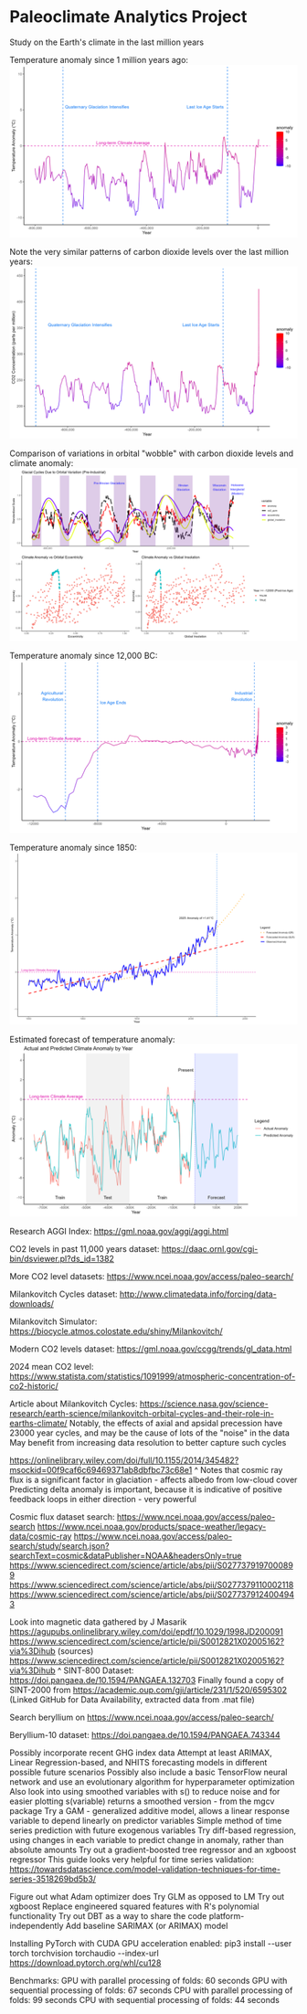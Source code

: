 # Paleoclimate Analytics Project
 
Study on the Earth's climate in the last million years

Temperature anomaly since 1 million years ago:
![Long Term Temperature Anomaly](Outputs/long_term_temperature_anomaly.png)

Note the very similar patterns of carbon dioxide levels over the last million years:
![Long Term CO2 Levels](Outputs/long_term_co2_ppm.png)

Comparison of variations in orbital "wobble" with carbon dioxide levels and climate anomaly:
![Orbital parameters vs CO2 vs Temperature](Outputs/orbital_parameters_glacial_cycles_trends.png)

Temperature anomaly since 12,000 BC:
![Since Ice Age Temperature Anomaly](Outputs/since_ice_age_temperature_anomaly.png)

Temperature anomaly since 1850:
![Modern Temperature Anomaly](Outputs/modern_temperature_anomaly_forecast.png)

Estimated forecast of temperature anomaly:
![Temperature Anomaly Forecast](Outputs/torch_model_predictions.png)

Research AGGI Index:
https://gml.noaa.gov/aggi/aggi.html

CO2 levels in past 11,000 years dataset:
https://daac.ornl.gov/cgi-bin/dsviewer.pl?ds_id=1382

More CO2 level datasets:
https://www.ncei.noaa.gov/access/paleo-search/

Milankovitch Cycles dataset:
http://www.climatedata.info/forcing/data-downloads/

Milankovitch Simulator:
https://biocycle.atmos.colostate.edu/shiny/Milankovitch/

Modern CO2 levels dataset:
https://gml.noaa.gov/ccgg/trends/gl_data.html

2024 mean CO2 level:
https://www.statista.com/statistics/1091999/atmospheric-concentration-of-co2-historic/

Article about Milankovitch Cycles:
https://science.nasa.gov/science-research/earth-science/milankovitch-orbital-cycles-and-their-role-in-earths-climate/
    Notably, the effects of axial and apsidal precession have 23000 year cycles, and may be the cause of lots of the "noise" in the data
        May benefit from increasing data resolution to better capture such cycles

https://onlinelibrary.wiley.com/doi/full/10.1155/2014/345482?msockid=00f9caf6c69469371ab8dbfbc73c68e1
^ Notes that cosmic ray flux is a significant factor in glaciation - affects albedo from low-cloud cover
Predicting delta anomaly is important, because it is indicative of positive feedback loops in either direction - very powerful

Cosmic flux dataset search:
https://www.ncei.noaa.gov/access/paleo-search
https://www.ncei.noaa.gov/products/space-weather/legacy-data/cosmic-ray
https://www.ncei.noaa.gov/access/paleo-search/study/search.json?searchText=cosmic&dataPublisher=NOAA&headersOnly=true
https://www.sciencedirect.com/science/article/abs/pii/S0277379197000899
https://www.sciencedirect.com/science/article/abs/pii/S0277379110002118
https://www.sciencedirect.com/science/article/abs/pii/S0277379124004943

Look into magnetic data gathered by J Masarik
https://agupubs.onlinelibrary.wiley.com/doi/epdf/10.1029/1998JD200091
https://www.sciencedirect.com/science/article/pii/S0012821X02005162?via%3Dihub (sources)
https://www.sciencedirect.com/science/article/pii/S0012821X02005162?via%3Dihub
^ SINT-800 Dataset: https://doi.pangaea.de/10.1594/PANGAEA.132703
Finally found a copy of SINT-2000 from https://academic.oup.com/gji/article/231/1/520/6595302 (Linked GitHub for Data Availability, extracted data from .mat file)


Search beryllium on https://www.ncei.noaa.gov/access/paleo-search/

Beryllium-10 dataset:
https://doi.pangaea.de/10.1594/PANGAEA.743344

Possibly incorporate recent GHG index data
Attempt at least ARIMAX, Linear Regression-based, and NHITS forecasting models in different possible future scenarios
    Possibly also include a basic TensorFlow neural network and use an evolutionary algorithm for hyperparameter optimization
Also look into using smoothed variables with s() to reduce noise and for easier plotting
    s(variable) returns a smoothed version - from the mgcv package
    Try a GAM - generalized additive model, allows a linear response variable to depend linearly on predictor variables
        Simple method of time series prediction with future exogenous variables
    Try diff-based regression, using changes in each variable to predict change in anomaly, rather than absolute amounts
    Try out a gradient-boosted tree regressor and an xgboost regressor
    This guide looks very helpful for time series validation: https://towardsdatascience.com/model-validation-techniques-for-time-series-3518269bd5b3/

Figure out what Adam optimizer does
Try GLM as opposed to LM
Try out xgboost
Replace engineered squared features with R's polynomial functionality
Try out DBT as a way to share the code platform-independently
Add baseline SARIMAX (or ARIMAX) model

Installing PyTorch with CUDA GPU acceleration enabled:
    pip3 install --user torch torchvision torchaudio --index-url https://download.pytorch.org/whl/cu128

Benchmarks:
GPU with parallel processing of folds: 60 seconds
GPU with sequential processing of folds: 67 seconds
CPU with parallel processing of folds: 99 seconds
CPU with sequential processing of folds: 44 seconds